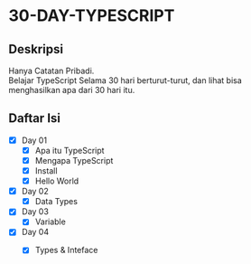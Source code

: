 # 30-DAY-TYPESCRIPT
## Deskripsi
Hanya Catatan Pribadi.  
Belajar TypeScript Selama 30 hari berturut-turut, dan lihat bisa menghasilkan apa dari 30 hari itu.
## Daftar Isi
- [x] Day 01
  - [x] Apa itu TypeScript
  - [x] Mengapa TypeScript
  - [x] Install
  - [x] Hello World
- [x] Day 02
  - [x] Data Types
- [x] Day 03
  - [x] Variable
- [x] Day 04
  - [x] Types & Inteface


